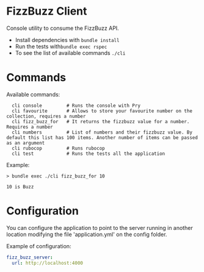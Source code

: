# FizzBuzz Client
Console utility to consume the FizzBuzz API.

  * Install dependencies with `bundle install`
  * Run the tests with`bundle exec rspec`
  * To see the list of available commands `./cli`
  
# Commands

Available commands: 

```
  cli console         # Runs the console with Pry
  cli favourite       # Allows to store your favourite number on the collection, requires a number
  cli fizz_buzz_for   # It returns the fizzbuzz value for a number. Requires a number
  cli numbers         # List of numbers and their fizzbuzz value. By default this list has 100 items. Another number of items can be passed as an argument
  cli rubocop         # Runs rubocop
  cli test            # Runs the tests all the application
```

Example:

```
> bundle exec ./cli fizz_buzz_for 10

10 is Buzz
```

# Configuration

You can configure the application to point to the server running in another location modifying the file 'application.yml'
on the config folder.

Example of configuration:

```yaml
fizz_buzz_server:
  url: http://localhost:4000
```
